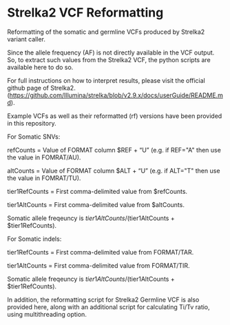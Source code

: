 # Strelka2 VCF Reformatting
Reformatting of the somatic and germline VCFs produced by Strelka2 variant caller.

Since the allele frequency (AF) is not directly available in the VCF output. So, to extract such values from the Strelka2 VCF, the python scripts are available here to do so.

For full instructions on how to interpret results, please visit the official github page of Strelka2. 
(https://github.com/Illumina/strelka/blob/v2.9.x/docs/userGuide/README.md).

Example VCFs as well as their reformatted (rf) versions have been provided in this repository.

For Somatic SNVs:

refCounts = Value of FORMAT column $REF + “U” (e.g. if REF="A" then use the value in FOMRAT/AU).

altCounts = Value of FORMAT column $ALT + “U” (e.g. if ALT="T" then use the value in FOMRAT/TU).

tier1RefCounts = First comma-delimited value from $refCounts.

tier1AltCounts = First comma-delimited value from $altCounts.

Somatic allele freqeuncy is $tier1AltCounts / ($tier1AltCounts + $tier1RefCounts).

For Somatic indels:

tier1RefCounts = First comma-delimited value from FORMAT/TAR.

tier1AltCounts = First comma-delimited value from FORMAT/TIR.

Somatic allele freqeuncy is $tier1AltCounts / ($tier1AltCounts + $tier1RefCounts).


In addition, the reformatting script for Strelka2 Germline VCF is also provided here, along with an additional script for calculating Ti/Tv ratio, using multithreading option.

